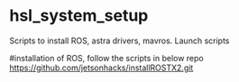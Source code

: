 # hsl_system_setup
Scripts to install ROS, astra drivers, mavros. Launch scripts

#installation of ROS, follow the scripts in below repo
https://github.com/jetsonhacks/installROSTX2.git
